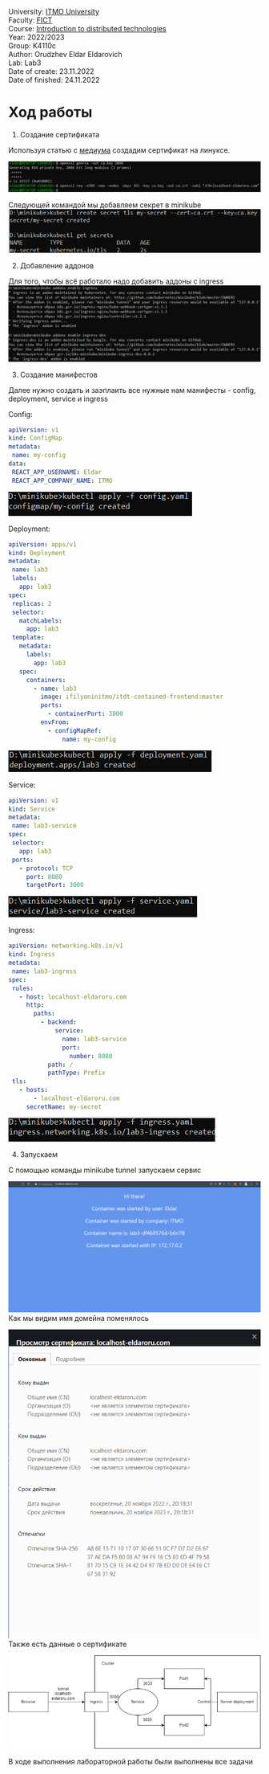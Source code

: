 University: [ITMO University](https://itmo.ru/ru/)  
Faculty: [FICT](https://fict.itmo.ru)  
Course: [Introduction to distributed technologies](https://github.com/itmo-ict-faculty/introduction-to-distributed-technologies)  
Year: 2022/2023  
Group: K4110c  
Author: Orudzhev Eldar Eldarovich  
Lab: Lab3    
Date of create: 23.11.2022  
Date of finished: 24.11.2022  

# Ход работы
1) Создание сертификата  

Используя статью с [медиума](https://medium.com/avmconsulting-blog/how-to-secure-applications-on-kubernetes-ssl-tls-certificates-8f7f5751d788) создадим сертификат на линуксе.

 ![src1-2.png](Screenshots/src1-2.png)  
 
 Следующей командой мы добавляем секрет в minikube
 ![src3.png](Screenshots/src3.png)  
 
 2) Добавление аддонов  
 
 Для того, чтобы всё работало надо добавить аддоны с ingress  
 ![src4.png](Screenshots/src4.png)
 
 3) Создание манифестов  
 
 Далее нужно создать и заэплаить все нужные нам манифесты - config, deployment, service и ingress
 
Config:  
 ```yaml
apiVersion: v1
kind: ConfigMap
metadata:
  name: my-config
data:
  REACT_APP_USERNAME: Eldar
  REACT_APP_COMPANY_NAME: ITMO
```  
![src5.png](Screenshots/src5.png)  

Deployment:  
 ```yaml
apiVersion: apps/v1
kind: Deployment
metadata:
  name: lab3
  labels:
    app: lab3
spec:
  replicas: 2
  selector:
    matchLabels:
      app: lab3
  template:
    metadata:
      labels:
        app: lab3
    spec:
      containers:
        - name: lab3
          image: ifilyaninitmo/itdt-contained-frontend:master
          ports:
            - containerPort: 3000
          envFrom:
            - configMapRef:
                name: my-config
```  
![src6.png](Screenshots/src6.png)  

Service:  
 ```yaml
apiVersion: v1
kind: Service
metadata:
  name: lab3-service
spec:
  selector:
    app: lab3
  ports:
    - protocol: TCP
      port: 8080
      targetPort: 3000
```  
![src7.png](Screenshots/src7.png)  

Ingress:  
 ```yaml
apiVersion: networking.k8s.io/v1
kind: Ingress
metadata:
  name: lab3-ingress
spec:
  rules:
    - host: localhost-eldaroru.com
      http:
        paths:
          - backend:
              service:
                name: lab3-service
                port:
                  number: 8080
            path: /
            pathType: Prefix
  tls:
    - hosts:
        - localhost-eldaroru.com
      secretName: my-secret
```  
![src8.png](Screenshots/src8.png)  

4) Запускаем  

С помощью команды minikube tunnel запускаем сервис  

![src9.png](Screenshots/src9.png)  
Как мы видим имя домейна поменялось  

![src10.png](Screenshots/src10.png)  
Также есть данные о сертификате  

![scheme1.png](Screenshots/scheme1.png)

В ходе выполнения лабораторной работы были выполнены все задачи

